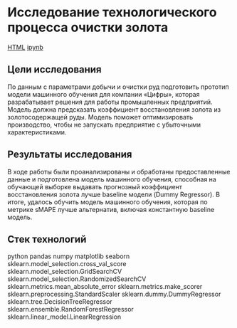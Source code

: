 # Исследование технологического процесса очистки золота

[HTML](https://github.com/burooom/yp_ml_projects/tree/main/Gold_purification/Gold_purification.html)     [ipynb](https://github.com/burooom/yp_ml_projects/tree/main/Gold_purification/Gold_purification.ipynb)

## Цели исследования
По данным с параметрами добычи и очистки руд подготовить прототип модели машинного обучения для компании «Цифры», которая разрабатывает решения для работы промышленных предприятий.
Модель должна предсказать коэффициент восстановления золота из золотосодержащей руды. Модель поможет оптимизировать производство, чтобы не запускать предприятие с убыточными характеристиками.

## Результаты исследования

В ходе работы были проанализированы и обработаны предоставленные данные и подготовлена модель машинного обучения, способная на обучающей выборке выдавать прогнозный коэффициент восстановления золота лучше baseline модели (Dummy Regressor).
В итоге, удалось обучить модель машинного обучения, которая по метрике sMAPE лучше альтернатив, включая константную baseline модель.

## Стек технологий
python
pandas
numpy
matplotlib
seaborn
sklearn.model_selection.cross_val_score
sklearn.model_selection.GridSearchCV
sklearn.model_selection.RandomizedSearchCV
sklearn.metrics.mean_absolute_error
sklearn.metrics.make_scorer
sklearn.preprocessing.StandardScaler
sklearn.dummy.DummyRegressor
sklearn.tree.DecisionTreeRegressor
sklearn.ensemble.RandomForestRegressor
sklearn.linear_model.LinearRegression
